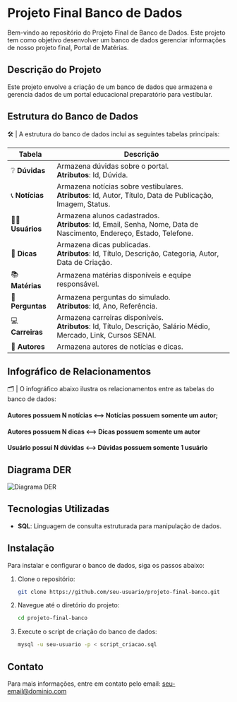 # Projeto Final Banco de Dados

Bem-vindo ao repositório do Projeto Final de Banco de Dados. Este projeto tem como objetivo desenvolver um banco de dados gerenciar informações de nosso projeto final, Portal de Matérias. 

## Descrição do Projeto

Este projeto envolve a criação de um banco de dados  que armazena e gerencia dados de um portal educacional preparatório para vestibular. 


## Estrutura do Banco de Dados

🛠 | A estrutura do banco de dados inclui as seguintes tabelas principais:

| Tabela       | Descrição                                                                 |
|--------------|---------------------------------------------------------------------------|
| ❔ **Dúvidas**  | Armazena dúvidas sobre o portal. <br> **Atributos**: Id, Dúvida.         |
|📞 **Notícias** | Armazena notícias sobre vestibulares. <br> **Atributos**: Id, Autor, Título, Data de Publicação, Imagem, Status. |
|👩‍💻 **Usuários** | Armazena alunos cadastrados. <br> **Atributos**: Id, Email, Senha, Nome, Data de Nascimento, Endereço, Estado, Telefone. |
| 🚀 **Dicas**    | Armazena dicas publicadas. <br> **Atributos**: Id, Título, Descrição, Categoria, Autor, Data de Criação. |
| 📚 **Matérias** | Armazena matérias disponíveis e equipe responsável.                     |
| 👾**Perguntas** | Armazena perguntas do simulado. <br> **Atributos**: Id, Ano, Referência.  |
|💻 **Carreiras** | Armazena carreiras disponíveis. <br>  **Atributos**: Id, Título, Descrição, Salário Médio, Mercado, Link, Cursos SENAI. |
| 🤩 **Autores**   | Armazena autores de notícias e dicas.                                    |

## Infográfico de Relacionamentos

🗂 | O infográfico abaixo ilustra os relacionamentos entre as tabelas do banco de dados:

#### Autores possuem N notícias <--> Notícias possuem somente um autor;

#### Autores possuem N dicas <--> Dicas possuem somente um autor

#### Usuário possui N dúvidas <--> Dúvidas possuem somente 1 usuário

## Diagrama DER

![Diagrama DER](https://via.placeholder.com/500x300.png?text=Diagrama+ER)



## Tecnologias Utilizadas

- **SQL**: Linguagem de consulta estruturada para manipulação de dados.

## Instalação

Para instalar e configurar o banco de dados, siga os passos abaixo:

1. Clone o repositório:
    ```bash
    git clone https://github.com/seu-usuario/projeto-final-banco.git
    ```
2. Navegue até o diretório do projeto:
    ```bash
    cd projeto-final-banco
    ```
3. Execute o script de criação do banco de dados:
    ```bash
    mysql -u seu-usuario -p < script_criacao.sql
    ```

## Contato

Para mais informações, entre em contato pelo email: [seu-email@dominio.com](mailto:seu-email@dominio.com)
